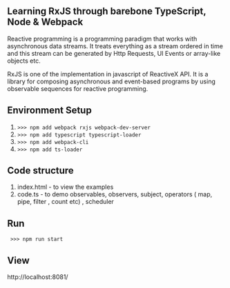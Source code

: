 ## Learning RxJS through barebone TypeScript, Node & Webpack
Reactive programming is a programming paradigm that works with asynchronous data streams. It treats everything as a stream ordered in time and this stream can be generated by Http Requests, UI Events or array-like objects etc. 

RxJS is one of the implementation in javascript of ReactiveX API. It is a library for composing asynchronous and event-based programs by using observable sequences for reactive programming.
## Environment Setup
1. ` >>> npm add webpack rxjs webpack-dev-server `
2. ` >>> npm add typescript typescript-loader `
3. ` >>> npm add webpack-cli `
4. ` >>> npm add ts-loader `
## Code structure
1. index.html  - to view the examples 
2. code.ts -  to demo observables, observers, subject, operators ( map, pipe, filter , count etc) , scheduler
## Run
` >>> npm run start`
## View
http://localhost:8081/